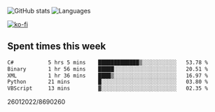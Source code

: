 ![GitHub stats](https://github-readme-stats.vercel.app/api?username=emipa606&theme=github_dark&show_icons=true) 
![Languages](https://github-readme-stats.vercel.app/api/top-langs/?username=emipa606&theme=github_dark&layout=compact)

[![ko-fi](https://ko-fi.com/img/githubbutton_sm.svg)](https://ko-fi.com/G2G55DDYD)

## Spent times this week
<!--START_SECTION:waka-->

```txt
C#           5 hrs 5 mins    █████████████▒░░░░░░░░░░░   53.78 %
Binary       1 hr 56 mins    █████░░░░░░░░░░░░░░░░░░░░   20.51 %
XML          1 hr 36 mins    ████▒░░░░░░░░░░░░░░░░░░░░   16.97 %
Python       21 mins         █░░░░░░░░░░░░░░░░░░░░░░░░   03.80 %
VBScript     13 mins         ▓░░░░░░░░░░░░░░░░░░░░░░░░   02.35 %
```

<!--END_SECTION:waka-->


26012022/8690260
